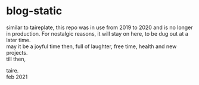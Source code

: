 # blog-static

similar to taireplate, this repo was in use from 2019 to 2020 and is no longer in production. For nostalgic reasons, it will stay on here, to be dug out at a later time.  
may it be a joyful time then, full of laughter, free time, health and new projects.  
till then,  

taire.  
feb 2021
